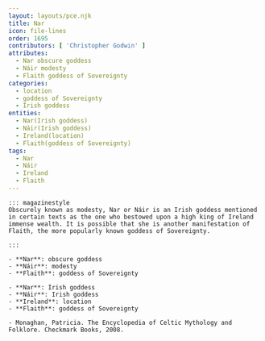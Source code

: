 ```yaml
---
layout: layouts/pce.njk
title: Nar
icon: file-lines
order: 1695
contributors: [ 'Christopher Godwin' ]
attributes:
  - Nar obscure goddess
  - Náir modesty
  - Flaith goddess of Sovereignty
categories:
  - location
  - goddess of Sovereignty
  - Irish goddess
entities:
  - Nar(Irish goddess)
  - Náir(Irish goddess)
  - Ireland(location)
  - Flaith(goddess of Sovereignty)
tags:
  - Nar
  - Náir
  - Ireland
  - Flaith
---
```

``` tab [group1:Info]
::: magazinestyle
Obscurely known as modesty, Nar or Náir is an Irish goddess mentioned in certain texts as the one who bestowed upon a high king of Ireland immense wealth. It is possible that she is another manifestation of Flaith, the more popularly known goddess of Sovereignty.

:::
```
``` tab [group1:Attributes]
- **Nar**: obscure goddess
- **Náir**: modesty
- **Flaith**: goddess of Sovereignty
```
``` tab [group1:Entities]
- **Nar**: Irish goddess
- **Náir**: Irish goddess
- **Ireland**: location
- **Flaith**: goddess of Sovereignty
```
``` tab [group1:Sources]
- Monaghan, Patricia. The Encyclopedia of Celtic Mythology and Folklore. Checkmark Books, 2008.
```

